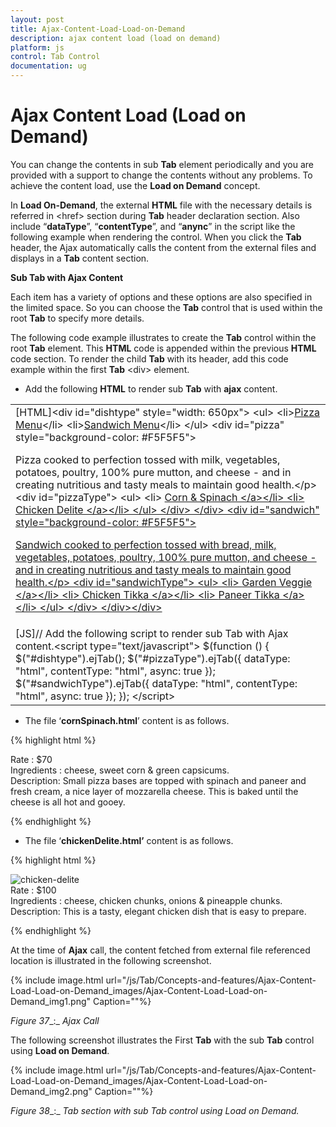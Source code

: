 ```yaml
---
layout: post
title: Ajax-Content-Load-Load-on-Demand
description: ajax content load (load on demand)
platform: js
control: Tab Control
documentation: ug
---
```


# Ajax Content Load (Load on Demand)

You can change the contents in sub **Tab** element periodically and you are provided with a support to change the contents without any problems. To achieve the content load, use the **Load on Demand** concept.

In **Load On-Demand**, the external **HTML** file with the necessary details is referred in &lt;href&gt; section during **Tab** header declaration section. Also include “**dataType**”, “**contentType**”, and “**anync**” in the script like the following example when rendering the control. When you click the **Tab** header, the Ajax automatically calls the content from the external files and displays in a **Tab** content section. 

**Sub Tab with Ajax Content**

Each item has a variety of options and these options are also specified in the limited space. So you can choose the **Tab** control that is used within the root **Tab** to specify more details.

The following code example illustrates to create the **Tab** control within the root **Tab** element. This **HTML** code is appended within the previous **HTML** code section. To render the child **Tab** with its header, add this code example within the first **Tab** &lt;div&gt; element. 

* Add the following **HTML** to render sub **Tab** with **ajax** content.

<table>
<tr>
<td>
[HTML]&lt;div id="dishtype" style="width: 650px"&gt;    &lt;ul&gt;        &lt;li&gt;<a href="#pizza">Pizza Menu</a>&lt;/li&gt;        &lt;li&gt;<a href="#sandwich">Sandwich Menu</a>&lt;/li&gt;    &lt;/ul&gt;    &lt;div id="pizza" style="background-color: #F5F5F5"&gt;        <p>Pizza cooked to perfection tossed with milk, vegetables, potatoes, poultry, 100% pure mutton, and cheese - and in creating nutritious and tasty meals to maintain good health.&lt;/p&gt;        &lt;div id="pizzaType"&gt;            &lt;ul&gt;                &lt;li&gt;                    <a href="content/cornSpinach.html">Corn & Spinach &lt;/a&gt;&lt;/li&gt;                &lt;li&gt;                    <a href="Content/chickenDelite.html">Chicken Delite &lt;/a&gt;&lt;/li&gt;            &lt;/ul&gt;        &lt;/div&gt;    &lt;/div&gt;    &lt;div id="sandwich" style="background-color: #F5F5F5"&gt;        <p>Sandwich cooked to perfection tossed with bread, milk, vegetables, potatoes, poultry, 100% pure mutton, and cheese - and in creating nutritious and tasty meals to maintain good health.&lt;/p&gt;        &lt;div id="sandwichType"&gt;            &lt;ul&gt;                &lt;li&gt;                    <a href="Content/gardenVeggie.html">Garden Veggie &lt;/a&gt;&lt;/li&gt;                &lt;li&gt;                    <a href="Content/chickenTikka.html">Chicken Tikka &lt;/a&gt;&lt;/li&gt;                &lt;li&gt;                    <a href="Content/paneerTikka.html">Paneer Tikka &lt;/a&gt;&lt;/li&gt;            &lt;/ul&gt;        &lt;/div&gt;    &lt;/div&gt;&lt;/div&gt;</td></tr>
<tr>
<td>
 [JS]// Add the following script to render sub Tab with Ajax content.&lt;script type="text/javascript"&gt;   $(function () {        $("#dishtype").ejTab();                        $("#pizzaType").ejTab({ dataType: "html", contentType: "html", async: true });            $("#sandwichType").ejTab({ dataType: "html", contentType: "html", async: true }); });         &lt;/script&gt; </td></tr>
</table>


*   The file ‘**cornSpinach.html**’ content is as follows. 

{% highlight html %}

<!DOCTYPE html>
<html xmlns="http://www.w3.org/1999/xhtml">
<body>
    <div class="e-content">
<imgsrc="[http://js.syncfusion.com/demos/web/images/accordion/corn-and-spinach-05.png](http://js.syncfusion.com/demos/web/images/accordion/corn-and-spinach-05.png)"alt="corn-spinach">
        <div class="ingredients">
            Rate    : $70<br/> Ingredients : cheese, sweet corn &amp; green capsicums.
            <br />
            Description: Small pizza bases are topped with spinach and paneer and fresh cream, a nice layer of mozzarella cheese. This is baked until the cheese is all hot and gooey.                    </div>
    </div>   
</body>
</html>


{% endhighlight %}



* The file ‘**chickenDelite.html’** content is as follows.

{% highlight html %}

<!DOCTYPE html>
<html xmlns="http://www.w3.org/1999/xhtml">
<body>
    <div class="e-content">
        <img src="http://js.syncfusion.com/demos/web/images/accordion/chicken-delite.png" alt="chicken-delite">
        <div class="ingredients">
            Rate    : $100<br /> Ingredients : cheese, chicken chunks, onions &amp; pineapple chunks.   <br /> 
             Description: This is a tasty, elegant chicken dish that is easy to prepare.
        </div>
    </div>
</body>
</html>


{% endhighlight %}



At the time of **Ajax** call, the content fetched from external file referenced location is illustrated in the following screenshot. 



{% include image.html url="/js/Tab/Concepts-and-features/Ajax-Content-Load-Load-on-Demand_images/Ajax-Content-Load-Load-on-Demand_img1.png" Caption=""%}

_Figure_ _37__:_ _Ajax Call_



The following screenshot illustrates the First **Tab** with the sub **Tab** control using **Load on Demand**. 

{% include image.html url="/js/Tab/Concepts-and-features/Ajax-Content-Load-Load-on-Demand_images/Ajax-Content-Load-Load-on-Demand_img2.png" Caption=""%}

_Figure_ _38__:_ _Tab section with sub Tab control using Load on Demand._

